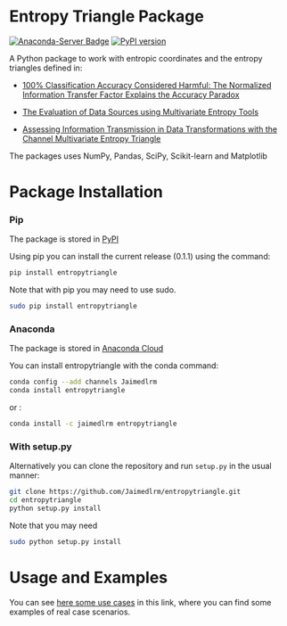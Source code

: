 # Entropy Triangle Package
[![Anaconda-Server Badge](https://anaconda.org/jaimedlrm/entropytriangle/badges/version.svg)](https://anaconda.org/jaimedlrm/entropytriangle)
[![PyPI version](https://badge.fury.io/py/entropytriangle.svg)](https://badge.fury.io/py/entropytriangle)

A Python package to work with entropic coordinates and the entropy triangles defined in: 

- [100% Classification Accuracy Considered Harmful: The Normalized Information Transfer Factor Explains the Accuracy Paradox](https://journals.plos.org/plosone/article?id=10.1371/journal.pone.0084217)

- [The Evaluation of Data Sources using Multivariate Entropy Tools](https://www.sciencedirect.com/science/article/pii/S0957417417300805)

- [Assessing Information Transmission in Data Transformations with the Channel Multivariate Entropy Triangle](https://www.mdpi.com/1099-4300/20/7/498)

The packages uses NumPy, Pandas, SciPy, Scikit-learn and Matplotlib


# Package Installation


### Pip

The package is stored in [PyPI](https://pypi.org/project/entropytriangle/)

Using pip you can install the current release (0.1.1) using the command:

```bash
pip install entropytriangle
```

Note that with pip you may need to use sudo. 

```bash
sudo pip install entropytriangle
```

### Anaconda

The package is stored in [Anaconda Cloud](https://anaconda.org/jaimedlrm/entropytriangle)

You can install entropytriangle with the conda command:

```bash
conda config --add channels Jaimedlrm
conda install entropytriangle
```
or :

```bash
conda install -c jaimedlrm entropytriangle
```

### With setup.py

Alternatively you can clone the repository and run `setup.py` in the usual manner:

```bash
git clone https://github.com/Jaimedlrm/entropytriangle.git
cd entropytriangle
python setup.py install
```

Note that you may need

```bash
sudo python setup.py install
```

# Usage and Examples

You can see [here some use cases](vignettes/) in this link, where you can find some examples of real case scenarios.
